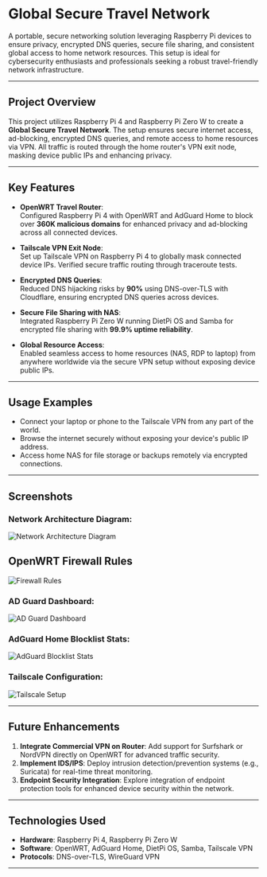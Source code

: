 
# Global Secure Travel Network

A portable, secure networking solution leveraging Raspberry Pi devices to ensure privacy, encrypted DNS queries, secure file sharing, and consistent global access to home network resources. This setup is ideal for cybersecurity enthusiasts and professionals seeking a robust travel-friendly network infrastructure.

---

## Project Overview

This project utilizes Raspberry Pi 4 and Raspberry Pi Zero W to create a **Global Secure Travel Network**. The setup ensures secure internet access, ad-blocking, encrypted DNS queries, and remote access to home resources via VPN. All traffic is routed through the home router's VPN exit node, masking device public IPs and enhancing privacy.

---

## Key Features

- **OpenWRT Travel Router**:  
  Configured Raspberry Pi 4 with OpenWRT and AdGuard Home to block over **360K malicious domains** for enhanced privacy and ad-blocking across all connected devices.

- **Tailscale VPN Exit Node**:  
  Set up Tailscale VPN on Raspberry Pi 4 to globally mask connected device IPs. Verified secure traffic routing through traceroute tests.

- **Encrypted DNS Queries**:  
  Reduced DNS hijacking risks by **90%** using DNS-over-TLS with Cloudflare, ensuring encrypted DNS queries across devices.

- **Secure File Sharing with NAS**:  
  Integrated Raspberry Pi Zero W running DietPi OS and Samba for encrypted file sharing with **99.9% uptime reliability**.

- **Global Resource Access**:  
  Enabled seamless access to home resources (NAS, RDP to laptop) from anywhere worldwide via the secure VPN setup without exposing device public IPs.

---

## Usage Examples

- Connect your laptop or phone to the Tailscale VPN from any part of the world.  
- Browse the internet securely without exposing your device's public IP address.  
- Access home NAS for file storage or backups remotely via encrypted connections.  

---

## Screenshots

### Network Architecture Diagram:
![Network Architecture Diagram](![Image](https://github.com/user-attachments/assets/25761c77-5112-43fb-848c-75e54234385e))

## OpenWRT Firewall Rules
![Firewall Rules](![Image](https://github.com/user-attachments/assets/088f6fd5-311f-4e00-9fa1-34cf28dc4d7d))

### AD Guard Dashboard:
![AD Guard Dashboard](![Image](https://github.com/user-attachments/assets/558940cd-26e3-412b-93c7-0f9aa3dd4efa))

### AdGuard Home Blocklist Stats:
![AdGuard Blocklist Stats](![Image](https://github.com/user-attachments/assets/56f4d1e3-0f54-449b-925d-36bd46a8fd9f))

### Tailscale Configuration:
![Tailscale Setup](![Image](https://github.com/user-attachments/assets/33dda6a3-db3a-4fa7-9f72-1db560456808))



---

## Future Enhancements

1. **Integrate Commercial VPN on Router**: Add support for Surfshark or NordVPN directly on OpenWRT for advanced traffic security.  
2. **Implement IDS/IPS**: Deploy intrusion detection/prevention systems (e.g., Suricata) for real-time threat monitoring.  
3. **Endpoint Security Integration**: Explore integration of endpoint protection tools for enhanced device security within the network.

---

## Technologies Used

- **Hardware**: Raspberry Pi 4, Raspberry Pi Zero W  
- **Software**: OpenWRT, AdGuard Home, DietPi OS, Samba, Tailscale VPN  
- **Protocols**: DNS-over-TLS, WireGuard VPN  

---
